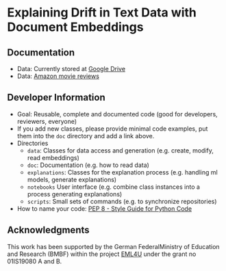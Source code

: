 # Explaining Drift in Text Data with Document Embeddings

## Documentation

- Data: Currently stored at [Google Drive](https://drive.google.com/drive/folders/1NdfbAkH-YRpHul4uwsIN3_O5T_VQmGY1)
- Data: [Amazon movie reviews](doc/amazon_movie_reviews.md)

## Developer Information

- Goal: Reusable, complete and documented code (good for developers, reviewers, everyone)
- If you add new classes, please provide minimal code examples, put them into the `doc` directory and add a link above.
- Directories
    - `data`: Classes for data access and generation (e.g. create, modify, read embeddings)
    - `doc`: Documentation (e.g. how to read data)
    - `explanations`: Classes for the explanation process (e.g. handling ml models, generate explanations)
    - `notebooks` User interface (e.g. combine class instances into a process generating explanations)
    - `scripts`: Small sets of commands (e.g. to synchronize repositories)
- How to name your code: [PEP 8 - Style Guide for Python Code](https://www.python.org/dev/peps/pep-0008/#package-and-module-names)

## Acknowledgments

This  work  has  been  supported  by  the  German  FederalMinistry of Education and Research (BMBF) within the project [EML4U](https://eml4u.github.io/) under the grant no 01IS19080 A and B.
